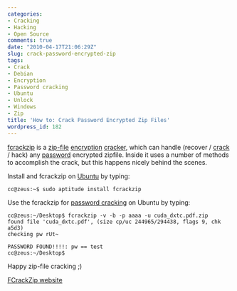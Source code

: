 ```yaml
---
categories:
- Cracking
- Hacking
- Open Source
comments: true
date: "2010-04-17T21:06:29Z"
slug: crack-password-encrypted-zip
tags:
- Crack
- Debian
- Encryption
- Password cracking
- Ubuntu
- Unlock
- Windows
- Zip
title: 'How to: Crack Password Encrypted Zip Files'
wordpress_id: 182
---
```



[fcrackzip](http://www.goof.com/pcg/marc/fcrackzip.html) is a [zip-file](http://en.wikipedia.org/wiki/ZIP_%28file_format%29) [encryption](http://en.wikipedia.org/wiki/Encryption) [cracker](http://en.wikipedia.org/wiki/Software_cracking), which can handle (recover / [crack](http://en.wikipedia.org/wiki/Password_cracking) / hack) any [password](http://en.wikipedia.org/wiki/Password) encrypted zipfile. Inside it uses a number of methods to accomplish the crack, but this happens nicely behind the scenes.

Install and fcrackzip on [Ubuntu](http://en.wikipedia.org/wiki/Ubuntu_%28operating_system%29) by typing:

    
    
    cc@zeus:~$ sudo aptitude install fcrackzip
    



Use the fcrackzip for [password cracking](http://en.wikipedia.org/wiki/Password_cracking) on Ubuntu by typing:

    
    
    cc@zeus:~/Desktop$ fcrackzip -v -b -p aaaa -u cuda_dxtc.pdf.zip
    found file 'cuda_dxtc.pdf', (size cp/uc 244965/294438, flags 9, chk a5d3)
    checking pw rUt~ 
    
    PASSWORD FOUND!!!!: pw == test
    cc@zeus:~/Desktop$
    



Happy zip-file cracking ;)

[FCrackZip website](http://www.goof.com/pcg/marc/fcrackzip.html)
